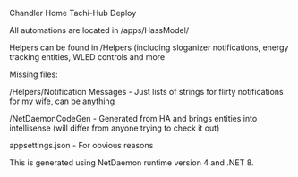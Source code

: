 Chandler Home Tachi-Hub Deploy

All automations are located in /apps/HassModel/

Helpers can be found in /Helpers (including sloganizer notifications, energy tracking entities, WLED controls and more


Missing files:

/Helpers/Notification Messages - Just lists of strings for flirty notifications for my wife, can be anything

/NetDaemonCodeGen - Generated from HA and brings entities into intellisense (will differ from anyone trying to check it out)

appsettings.json - For obvious reasons

This is generated using NetDaemon runtime version 4 and .NET 8.
